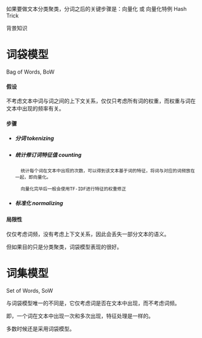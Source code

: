 如果要做文本分类聚类，分词之后的关键步骤是：向量化 或 向量化特例 Hash Trick



背景知识

# 词袋模型

Bag of Words, BoW

#### 假设

不考虑文本中词与词之间的上下文关系，仅仅只考虑所有词的权重，而权重与词在文本中出现的频率有关。

#### 步骤

* ##### 分词 tokenizing
* ##### 统计修订词特征值 counting

        统计每个词在文本中出现的次数，可以得到该文本基于词的特征，将词与对应的词频放在一起，即向量化。

        向量化完毕后一般会使用TF-IDF进行特征的权重修正

* ##### 标准化 normalizing

#### 局限性

仅仅考虑词频，没有考虑上下文关系，因此会丢失一部分文本的语义。

但如果目的只是分类聚类，词袋模型表现的很好。



# 词集模型

Set of Words, SoW

与词袋模型唯一的不同是，它仅考虑词是否在文本中出现，而不考虑词频。

即，一个词在文本中出现一次和多次出现，特征处理是一样的。

多数时候还是采用词袋模型。













